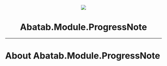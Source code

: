 <!-- This documentation is incomplete. -->

<div align="center">

![](_attachments/Logo/AbatabDocumentationProjectLogo.png)
	<h1>
		Abatab.Module.ProgressNote
	</h1>
</div>

***

# About Abatab.Module.ProgressNote